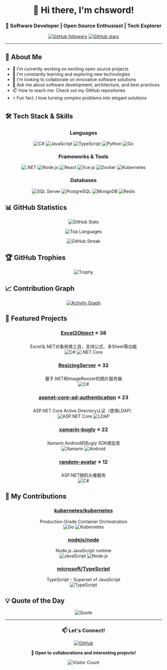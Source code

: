 <div align="center">
  
# 👋 Hi there, I'm chsword!

### 💫 Software Developer | Open Source Enthusiast | Tech Explorer

[![GitHub followers](https://img.shields.io/github/followers/chsword?label=Follow&style=social)](https://github.com/chsword)
[![GitHub stars](https://img.shields.io/github/stars/chsword?label=Stars&style=social)](https://github.com/chsword)

</div>

---

## 🚀 About Me

- 🔭 I'm currently working on exciting open source projects
- 🌱 I'm constantly learning and exploring new technologies
- 👯 I'm looking to collaborate on innovative software solutions
- 💬 Ask me about software development, architecture, and best practices
- 📫 How to reach me: Check out my GitHub repositories
- ⚡ Fun fact: I love turning complex problems into elegant solutions

## 🛠️ Tech Stack & Skills

<div align="center">

### Languages
![C#](https://img.shields.io/badge/C%23-239120?style=for-the-badge&logo=c-sharp&logoColor=white)
![JavaScript](https://img.shields.io/badge/JavaScript-F7DF1E?style=for-the-badge&logo=javascript&logoColor=black)
![TypeScript](https://img.shields.io/badge/TypeScript-007ACC?style=for-the-badge&logo=typescript&logoColor=white)
![Python](https://img.shields.io/badge/Python-3776AB?style=for-the-badge&logo=python&logoColor=white)
![Go](https://img.shields.io/badge/Go-00ADD8?style=for-the-badge&logo=go&logoColor=white)

### Frameworks & Tools
![.NET](https://img.shields.io/badge/.NET-512BD4?style=for-the-badge&logo=dotnet&logoColor=white)
![Node.js](https://img.shields.io/badge/Node.js-43853D?style=for-the-badge&logo=node.js&logoColor=white)
![React](https://img.shields.io/badge/React-20232A?style=for-the-badge&logo=react&logoColor=61DAFB)
![Vue.js](https://img.shields.io/badge/Vue.js-35495E?style=for-the-badge&logo=vue.js&logoColor=4FC08D)
![Docker](https://img.shields.io/badge/Docker-2496ED?style=for-the-badge&logo=docker&logoColor=white)
![Kubernetes](https://img.shields.io/badge/Kubernetes-326CE5?style=for-the-badge&logo=kubernetes&logoColor=white)

### Databases
![SQL Server](https://img.shields.io/badge/SQL%20Server-CC2927?style=for-the-badge&logo=microsoft-sql-server&logoColor=white)
![PostgreSQL](https://img.shields.io/badge/PostgreSQL-316192?style=for-the-badge&logo=postgresql&logoColor=white)
![MongoDB](https://img.shields.io/badge/MongoDB-4EA94B?style=for-the-badge&logo=mongodb&logoColor=white)
![Redis](https://img.shields.io/badge/Redis-DC382D?style=for-the-badge&logo=redis&logoColor=white)

</div>

## 📊 GitHub Statistics

<div align="center">
  
![GitHub Stats](https://github-readme-stats.vercel.app/api?username=chsword&show_icons=true&theme=default&hide_border=true&count_private=true&bg_color=ffffff)

![Top Languages](https://github-readme-stats.vercel.app/api/top-langs/?username=chsword&layout=compact&theme=default&hide_border=true&bg_color=ffffff)

![GitHub Streak](https://github-readme-streak-stats.herokuapp.com/?user=chsword&theme=default&hide_border=true&background=ffffff)

</div>

## 🏆 GitHub Trophies

<div align="center">
  
![Trophy](https://github-profile-trophy.vercel.app/?username=chsword&theme=flat&no-frame=true&no-bg=false&margin-w=4&row=1)

</div>

## 📈 Contribution Graph

<div align="center">
  
[![Activity Graph](https://github-readme-activity-graph.vercel.app/graph?username=chsword&theme=github-light&hide_border=true)](https://github.com/chsword)

</div>

## 🌟 Featured Projects

<div align="center">

### [Excel2Object](https://github.com/chsword/Excel2Object) ⭐ 38
Excel与.NET对象转换工具，支持公式、多Sheet等功能  
![C#](https://img.shields.io/badge/C%23-239120?style=flat-square&logo=c-sharp&logoColor=white)
![.NET Core](https://img.shields.io/badge/.NET%20Core-512BD4?style=flat-square&logo=dotnet&logoColor=white)

### [ResizingServer](https://github.com/chsword/ResizingServer) ⭐ 32
基于.NET和ImageResizer的图片服务器  
![C#](https://img.shields.io/badge/C%23-239120?style=flat-square&logo=c-sharp&logoColor=white)

### [aspnet-core-ad-authentication](https://github.com/chsword/aspnet-core-ad-authentication) ⭐ 23
ASP.NET Core Active Directory认证（使用LDAP）  
![ASP.NET Core](https://img.shields.io/badge/ASP.NET%20Core-512BD4?style=flat-square&logo=dotnet&logoColor=white)
![LDAP](https://img.shields.io/badge/LDAP-0078D4?style=flat-square)

### [xamarin-bugly](https://github.com/chsword/xamarin-bugly) ⭐ 22
Xamarin Android的Bugly SDK绑定库  
![Xamarin](https://img.shields.io/badge/Xamarin-3498DB?style=flat-square&logo=xamarin&logoColor=white)
![Android](https://img.shields.io/badge/Android-3DDC84?style=flat-square&logo=android&logoColor=white)

### [random-avatar](https://github.com/chsword/random-avatar) ⭐ 12
ASP.NET随机头像服务  
![C#](https://img.shields.io/badge/C%23-239120?style=flat-square&logo=c-sharp&logoColor=white)

</div>

## 🤝 My Contributions

<div align="center">

### [kubernetes/kubernetes](https://github.com/kubernetes/kubernetes)
Production-Grade Container Orchestration  
![Go](https://img.shields.io/badge/Go-00ADD8?style=flat-square&logo=go&logoColor=white)
![Kubernetes](https://img.shields.io/badge/Kubernetes-326CE5?style=flat-square&logo=kubernetes&logoColor=white)

### [nodejs/node](https://github.com/nodejs/node)
Node.js JavaScript runtime  
![JavaScript](https://img.shields.io/badge/JavaScript-F7DF1E?style=flat-square&logo=javascript&logoColor=black)
![Node.js](https://img.shields.io/badge/Node.js-43853D?style=flat-square&logo=node.js&logoColor=white)

### [microsoft/TypeScript](https://github.com/microsoft/TypeScript)
TypeScript - Superset of JavaScript  
![TypeScript](https://img.shields.io/badge/TypeScript-007ACC?style=flat-square&logo=typescript&logoColor=white)

</div>

## 💡 Quote of the Day

<div align="center">
  
![Quote](https://quotes-github-readme.vercel.app/api?type=horizontal&theme=light)

</div>

---

<div align="center">
  
### 📫 Let's Connect!

[![GitHub](https://img.shields.io/badge/GitHub-100000?style=for-the-badge&logo=github&logoColor=white)](https://github.com/chsword)

**💼 Open to collaborations and interesting projects!**

![Visitor Count](https://komarev.com/ghpvc/?username=chsword&color=blueviolet&style=flat-square&label=Profile+Views)

</div>
